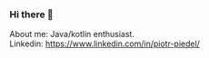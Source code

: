 ### Hi there 👋
About me: Java/kotlin enthusiast.<br>
Linkedin: https://www.linkedin.com/in/piotr-piedel/

